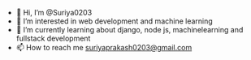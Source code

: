 - 👋 Hi, I’m @Suriya0203
- 👀 I’m interested in web development and machine learning
- 🌱 I’m currently learning about django, node js, machinelearning and fullstack development
- 📫 How to reach me suriyaprakash0203@gmail.com
